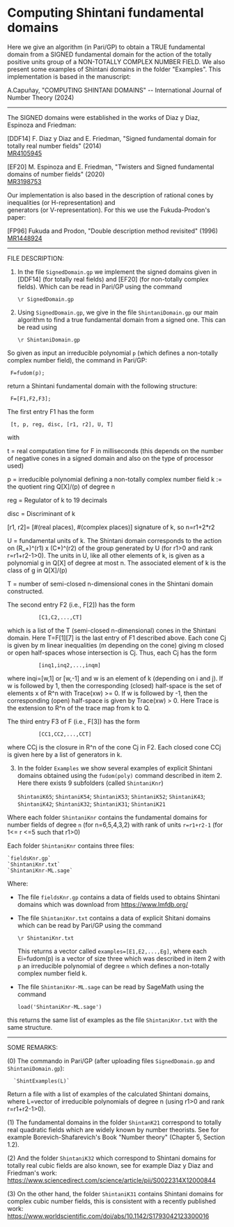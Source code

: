 # Computing Shintani fundamental domains

Here we give an algorithm (in Pari/GP) to obtain a TRUE fundamental domain from a SIGNED fundamental domain for the action of the totally positive units group of a NON-TOTALLY COMPLEX NUMBER FIELD. We also present some examples of Shintani domains in the folder "Examples". This implementation is based in the manuscript:

A.Capuñay, "COMPUTING SHINTANI DOMAINS" -- International Journal of Number Theory (2024)


----------------------------------------------------------------------------------------------------------------
The SIGNED domains were established in the works of Diaz y Diaz, Espinoza and Friedman:

[DDF14] F. Diaz y Diaz and E. Friedman, "Signed fundamental domain for totally real number fields" (2014)  
[MR4105945](https://arxiv.org/abs/1303.3989)

[EF20] M. Espinoza and E. Friedman, "Twisters and Signed fundamental domains of number fields" (2020)  
[MR3198753](https://arxiv.org/abs/1903.07089)

Our implementation is also based in the description of rational cones by inequalities (or H-representation) and    
generators (or V-representation). For this we use the Fukuda-Prodon's paper:  

[FP96] Fukuda and Prodon, "Double description method revisited" (1996)  
[MR1448924](https://link.springer.com/chapter/10.1007/3-540-61576-8_77) 
 

-----------------------------------------------------------------------------------------------------------------


FILE DESCRIPTION:


1. In the file `SignedDomain.gp` we implement the signed domains given in [DDF14] (for totally real fields) and [EF20] (for non-totally complex fields). Which can be read in Pari/GP using the command

     `\r SignedDomain.gp`

2. Using `SignedDomain.gp`, we give in the file `ShintaniDomain.gp` our main algorithm to find a true fundamental domain from a signed one. This can be read using 

     `\r ShintaniDomain.gp`

So given as input an irreducible polynomial `p` (which defines a non-totally complex number field), the command in Pari/GP:

     F=fudom(p);
     
return a Shintani fundamental domain with the following structure:

     F=[F1,F2,F3];
     
The first entry F1 has the form

     [t, p, reg, disc, [r1, r2], U, T]

with 

t    = real computation time for F in milliseconds (this depends on the number of negative cones in a signed domain and 
       also on the type of processor used)
       
p    = irreducible polynomial defining a non-totally complex number field k := the quotient ring Q[X]/(p) of degree n
       
reg  = Regulator of k to 19 decimals

disc = Discriminant of k

[r1, r2]= [#(real places), #(complex places)] signature of k, so n=r1+2*r2

U    = fundamental units of k. The Shintani domain corresponds to the action on (R_+)^(r1) x (C*)^(r2) of the group generated by U (for r1>0 and rank r=r1+r2-1>0). The units in U, like all other elements of k, is given as a polynomial g in Q[X] of degree at most n. The associated element of k is the class of g in Q[X]/(p)
       
T    = number of semi-closed n-dimensional cones in the Shintani domain constructed. 


The second entry F2 (i.e., F[2]) has the form

              [C1,C2,...,CT]

which is a list of the T (semi-closed n-dimensional) cones in the Shintani domain. Here T=F[1][7] is the last entry of F1  described above. Each cone Cj is given by m linear inequalities (m depending on the cone) giving m closed or open half-spaces whose intersection is Cj. Thus, each Cj has the form  

              [inq1,inq2,...,inqm]

where inqi=[w,1] or [w,-1] and w is an element of k (depending on  i and j). If w is followed by 1, then the corresponding (closed) half-space is the set of elements x of R^n with Trace(xw) >= 0. If w is followed by -1, then the corresponding (open) half-space is given by Trace(xw) > 0. Here Trace is the extension to R^n of the trace map from k to Q.

   The third entry F3 of F (i.e., F[3]) has the form  

              [CC1,CC2,...,CCT]

where CCj is the closure in R^n of the cone Cj in F2. Each closed cone CCj is given here by a list of generators in k.



3. In the folder `Examples` we show several examples of explicit Shintani domains obtained using the `fudom(poly)` command described in item 2. Here there exists 9 subfolders (called `ShintaniKnr`)

   `ShintaniK65`; `ShintaniK54`; `ShintaniK53`; `ShintaniK52`; `ShintaniK43`; `ShintaniK42`; `ShintaniK32`; `ShintaniK31`; `ShintaniK21`
   
Where each folder `ShintaniKnr` contains the fundamental domains for number fields of degree `n` (for n=6,5,4,3,2) with rank of units `r=r1+r2-1` (for 1<= r <=5 such that r1>0)

Each folder `ShintaniKnr` contains three files:

    `fieldsKnr.gp`
    `ShintaniKnr.txt`
    `ShintaniKnr-ML.sage`

Where:
    
* The file `fieldsKnr.gp` contains a data of fields used to obtains Shintani domains which was download from https://www.lmfdb.org/

* The file `ShintaniKnr.txt` contains a data of explicit Shitani domains which can be read by Pari/GP using the command 

   `\r ShintaniKnr.txt`
   
  This returns a vector called `examples=[E1,E2,...,Eg]`, where each Ei=fudom(p) is a vector of size three which was described in item 2  with `p` an irreducible polynomial of degree `n` which defines a non-totally complex number field k. 

* The file `ShintaniKnr-ML.sage` can be read by SageMath using the command 

  `load('ShintaniKnr-ML.sage')`

this returns the same list of examples as the file `ShintaniKnr.txt` with the same structure.

----------------------------------------------------------------------------------------------------------------
   
SOME REMARKS: 

(0) The commando in Pari/GP (after uploading files `SignedDomain.gp` and `ShintaniDomain.gp`):

      `ShintExamples(L)`
    
Return a file with a list of examples of the calculated Shintani domains, where L=vector of irreducible polynomials of degree n (using r1>0 and rank r=r1+r2-1>0).

(1) The fundamental domains in the folder `ShintanK21` correspond to totally real quadratic fields which are widely known by number theorists. See for example Borevich-Shafarevich's Book "Number theory" (Chapter 5, Section 1.2).

(2) And the folder `ShintaniK32` which correspond to Shintani domains for totally real cubic fields are also known, see for example Diaz y Diaz and Friedman's work: https://www.sciencedirect.com/science/article/pii/S0022314X12000844

(3) On the other hand, the folder `ShintaniK31` contains Shintani domains for complex cubic number fields, this is consistent with a recently published work: https://www.worldscientific.com/doi/abs/10.1142/S1793042123300016

